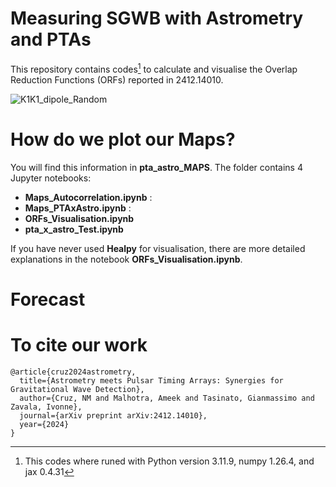 # Measuring SGWB with Astrometry and PTAs

This repository contains codes[^1] to calculate and visualise the Overlap Reduction Functions (ORFs) reported in 2412.14010.

![K1K1_dipole_Random](https://github.com/user-attachments/assets/57a52a54-28e9-47e0-92a4-619edd5c1c58)

# How do we plot our Maps?

You will find this information in **pta_astro_MAPS**. The folder contains 4 Jupyter notebooks:
- **Maps_Autocorrelation.ipynb** :
- **Maps_PTAxAstro.ipynb** :
- **ORFs_Visualisation.ipynb**
- **pta_x_astro_Test.ipynb**


If you have never used **Healpy** for visualisation, there are more detailed explanations in the notebook **ORFs_Visualisation.ipynb**.

# Forecast 

[^1]: This codes where runed with Python version 3.11.9, numpy 1.26.4, and jax 0.4.31

# To cite our work
```
@article{cruz2024astrometry,
  title={Astrometry meets Pulsar Timing Arrays: Synergies for Gravitational Wave Detection},
  author={Cruz, NM and Malhotra, Ameek and Tasinato, Gianmassimo and Zavala, Ivonne},
  journal={arXiv preprint arXiv:2412.14010},
  year={2024}
}
```
